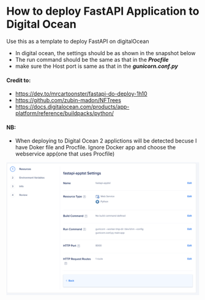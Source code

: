 
# How to deploy FastAPI Application to Digital Ocean
Use this as a template to deploy FastAPI on digitalOcean
* In digital ocean, the settings should be as shown in the snapshot below
*  The run command should be the same as that in the ***Procfile*** 
* make sure the Host port is same as that in the ***gunicorn.conf.py***
#### Credit to:          
* https://dev.to/mrcartoonster/fastapi-do-deploy-1h10 
* https://github.com/zubin-madon/NFTrees
* https://docs.digitalocean.com/products/app-platform/reference/buildpacks/python/
#### NB:
* When deploying to Digital Ocean 2 applictions will be detected becuse I have Doker file and Procfile. Ignore Docker app and choose the webservice app(one that uses Procfile)


![plot](./FastAPIdigitalOceanDeploy.png)
